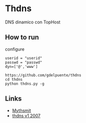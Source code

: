 Thdns
===
DNS dinamico con TopHost


How to run
---

configure

```
userid = "userid"
passwd = "passwd"
dyn=['@','www']
```
```
https://github.com/gdelpuente/thdns
cd thdns
python thdns.py -g
```

Links
---

- [Mythsmit](https://danielepaganelli.wordpress.com/2007/11/29/dns-dinamico-con-tophost/)
- [thdns v1 2007](https://bitbucket.org/mythsmith/thdns)